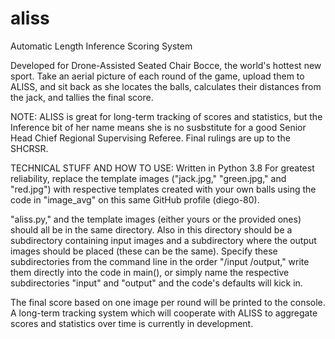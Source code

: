 # aliss
Automatic Length Inference Scoring System

Developed for Drone-Assisted Seated Chair Bocce, the world's hottest new sport.
Take an aerial picture of each round of the game, upload them to ALISS, and sit
back as she locates the balls, calculates their distances from the jack, and
tallies the final score.

NOTE: ALISS is great for long-term tracking of scores and statistics, but the
Inference bit of her name means she is no susbstitute for a good Senior Head
Chief Regional Supervising Referee. Final rulings are up to the SHCRSR.

TECHNICAL STUFF AND HOW TO USE:
Written in Python 3.8
For greatest reliability, replace the template images ("jack.jpg," "green.jpg,"
and "red.jpg") with respective templates created with your own balls using the
code in "image_avg" on this same  GitHub profile (diego-80).

"aliss.py," and the template images (either yours or the provided ones) should
all be in the same directory. Also in this directory should be a subdirectory
containing input images and a subdirectory where the output images should be
placed (these can be the same). Specify these subdirectories from the command
line in the order "/input /output," write them directly into the code in
main(), or simply name the respective subdirectories "input" and "output" and
the code's defaults will kick in.

The final score based on one image per round will be printed to the console.
A long-term tracking system which will cooperate with ALISS to aggregate scores
and statistics over time is currently in development.
